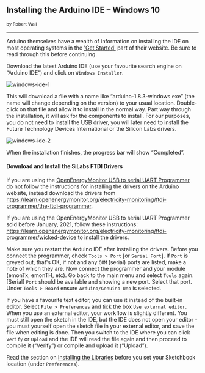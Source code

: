 ## Installing the Arduino IDE – Windows 10
<small>by Robert Wall</small>
***

<div class="note">

<p>Arduino themselves have a wealth of information on installing the IDE on most operating systems
in the <a href="https://www.arduino.cc/en/Guide/HomePage">'Get Started'</a> part of their website. Be sure to read
through this before continuing.</p>

</div>

Download the latest Arduino IDE (use your favourite search engine on “Arduino IDE”) and click on
`Windows Installer`.

![windows-ide-1](files/windowside1.png)

This will download a file with a name like “arduino-1.8.3-windows.exe” (the name will change
depending on the version) to your usual location. Double-click on that file and allow it to install in
the normal way. Part way through the installation, it will ask for the components to install. For our
purposes, you do not need to install the USB driver, you will later need to install the Future Technology Devices International or the Silicon Labs drivers.

![windows-ide-2](files/windowside2.png)

When the installation finishes, the progress bar will show “Completed”.

#### Download and Install the SiLabs FTDI Drivers

If you are using the [OpenEnergyMonitor USB to serial UART Programmer](https://shop.openenergymonitor.com/programmer-usb-to-serial-uart/), do not follow the instructions
for installing the drivers on the Arduino website, instead download the drivers from
https://learn.openenergymonitor.org/electricity-monitoring/ftdi-programmer/the-ftdi-programmer.

If you are using the OpenEnergyMonitor USB to serial UART Programmer sold before January, 2021, follow these instructions: https://learn.openenergymonitor.org/electricity-monitoring/ftdi-programmer/wicked-device to install the drivers.

Make sure you restart the Arduino IDE after installing the drivers. Before you connect the
programmer, check `Tools > Port` [or `Serial Port`]. If `Port` is greyed out, that's OK, if not and any
`COM` (serial) ports are listed, make a note of which they are. Now connect the programmer and
your module (emonTx, emonTH, etc). Go back to the main menu and select `Tools` again. [Serial]
`Port` should be available and showing a new port. Select that port. Under `Tools > Board` ensure
`Arduino/Genuino Uno` is selected.

If you have a favourite text editor, you can use it instead of the built-in editor. Select `File > Preferences`
and tick the box `Use external editor`. When you use an external editor, your workflow
is slightly different. You must still open the sketch in the IDE, but the IDE does not open your editor -
you must yourself open the sketch file in your external editor, and save the file when editing is
done. Then you switch to the IDE where you can click `Verify` or `Upload` and the IDE will read
the file again and then proceed to compile it (“Verify”) or compile and upload it (“Upload”).

Read the section on [Installing the Libraries](windows10lib) before you set your Sketchbook location (under
`Preferences`).
